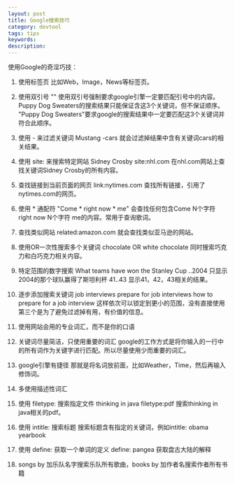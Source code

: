 ```yaml
---
layout: post
title: Google搜索技巧
category: devtool
tags: tips
keywords: 
description: 
---
```


使用Google的奇淫巧技：
1. 使用标签页
比如Web，Image，News等标签页。

2. 使用双引号 ""
使用双引号强制要求google引擎一定要匹配引号中的内容。
Puppy Dog Sweaters的搜索结果只能保证含这3个关键词，但不保证顺序。
"Puppy Dog Sweaters"要求google的搜索结果中一定要匹配这3个关键词并符合此顺序。

3. 使用 - 来过滤关键词
Mustang  -cars 就会过滤掉结果中含有关键词cars的相关结果。

4. 使用 site: 来搜索特定网站
Sidney Crosby site:nhl.com 在nhl.com网站上查找关键词Sidney Crosby的所有内容。

5. 查找链接到当前页面的网页
link:nytimes.com 查找所有链接，引用了nytimes.com的网页。

6. 使用 * 通配符
"Come * right now * me" 会查找任何包含Come N个字符 right now N个字符 me的内容。常用于查询歌词。

7. 查找类似网站
related:amazon.com 就会查找类似亚马逊的网站。

8. 使用OR一次性搜索多个关键词
chocolate OR white chocolate 同时搜索巧克力和白巧克力相关内容。

9. 特定范围的数字搜索
What teams have won the Stanley Cup ..2004 只显示2004的那个球队赢得了斯坦利杯
41..43 显示41，42，43相关的结果。

10. 逐步添加搜索关键词
job interviews
prepare for job interviews
how to prepare for a job interview
这样依次可以锁定到更小的范围，没有直接使用第三个是为了避免过滤掉有用，有价值的信息。

11. 使用网站会用的专业词汇，而不是你的口语

12. 关键词尽量简洁，只使用重要的词汇
google的工作方式是将你输入的一行中的所有词作为关键字进行匹配。所以尽量使用少而重要的词汇。

13. google引擎有捷径
那就是将名词放前面，比如Weather，Time，然后再输入修饰词。

14. 多使用描述性词汇

15. 使用 filetype: 搜索指定文件
thinking in java filetype:pdf 搜索thinking in java相关的pdf。

16. 使用 intitle: 搜索标题
搜索标题含有指定的关键词，例如intitle: obama yearbook

17. 使用 define: 获取一个单词的定义
define: pangea 获取盘古大陆的解释

18. songs by 加乐队名字搜索乐队所有歌曲，books by 加作者名搜索作者所有书籍

